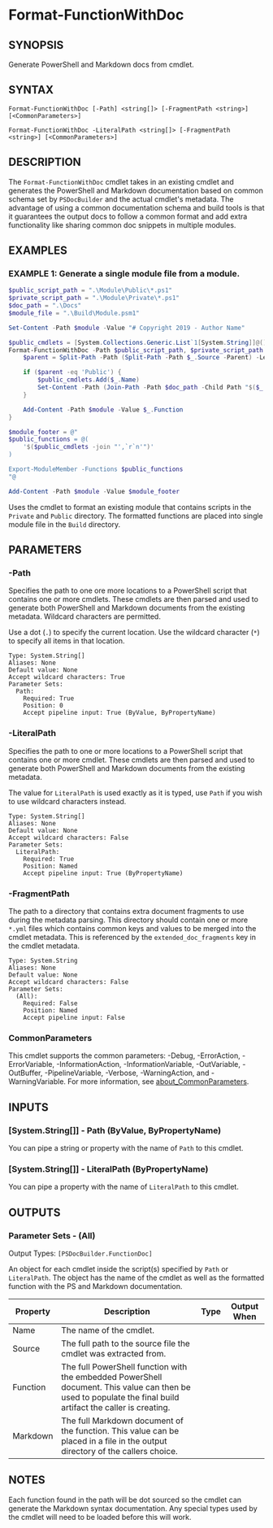 # Format-FunctionWithDoc

## SYNOPSIS

Generate PowerShell and Markdown docs from cmdlet.


## SYNTAX

```
Format-FunctionWithDoc [-Path] <string[]> [-FragmentPath <string>] [<CommonParameters>]

Format-FunctionWithDoc -LiteralPath <string[]> [-FragmentPath <string>] [<CommonParameters>]
```


## DESCRIPTION

The `Format-FunctionWithDoc` cmdlet takes in an existing cmdlet and generates the PowerShell and Markdown documentation based on common schema set by `PSDocBuilder` and the actual cmdlet's metadata. The advantage of using a common documentation schema and build tools is that it guarantees the output docs to follow a common format and add extra functionality like sharing common doc snippets in multiple modules.


## EXAMPLES

### EXAMPLE 1: Generate a single module file from a module.

```powershell
$public_script_path = ".\Module\Public\*.ps1"
$private_script_path = ".\Module\Private\*.ps1"
$doc_path = ".\Docs"
$module_file = ".\Build\Module.psm1"

Set-Content -Path $module -Value "# Copyright 2019 - Author Name"

$public_cmdlets = [System.Collections.Generic.List`1[System.String]]@()
Format-FunctionWithDoc -Path $public_script_path, $private_script_path | For-EachObject -Process {
    $parent = Split-Path -Path (Split-Path -Path $_.Source -Parent) -Leaf

    if ($parent -eq 'Public') {
        $public_cmdlets.Add($_.Name)
        Set-Content -Path (Join-Path -Path $doc_path -Child Path "$($_.Name).md") -Value $_.Markdown
    }

    Add-Content -Path $module -Value $_.Function
}

$module_footer = @"
$public_functions = @(
    '$($public_cmdlets -join "',`r`n'")'
)

Export-ModuleMember -Functions $public_functions
"@

Add-Content -Path $module -Value $module_footer

```

Uses the cmdlet to format an existing module that contains scripts in the `Private` and `Public` directory. The
formatted functions are placed into single module file in the `Build` directory.


## PARAMETERS

### -Path

Specifies the path to one ore more locations to a PowerShell script that contains one or more cmdlets. These cmdlets are then parsed and used to generate both PowerShell and Markdown documents from the existing metadata. Wildcard characters are permitted.

Use a dot (`.`) to specify the current location. Use the wildcard character (`*`) to specify all items in that location.

```
Type: System.String[]
Aliases: None
Default value: None
Accept wildcard characters: True
Parameter Sets:
  Path:
    Required: True
    Position: 0
    Accept pipeline input: True (ByValue, ByPropertyName)
```

### -LiteralPath

Specifies the path to one or more locations to a PowerShell script that contains one or more cmdlet. These cmdlets are then parsed and used to generate both PowerShell and Markdown documents from the existing metadata.

The value for `LiteralPath` is used exactly as it is typed, use `Path` if you wish to use wildcard characters instead.

```
Type: System.String[]
Aliases: None
Default value: None
Accept wildcard characters: False
Parameter Sets:
  LiteralPath:
    Required: True
    Position: Named
    Accept pipeline input: True (ByPropertyName)
```

### -FragmentPath

The path to a directory that contains extra document fragments to use during the metadata parsing. This directory should contain one or more `*.yml` files which contains common keys and values to be merged into the cmdlet metadata. This is referenced by the `extended_doc_fragments` key in the cmdlet metadata.

```
Type: System.String
Aliases: None
Default value: None
Accept wildcard characters: False
Parameter Sets:
  (All):
    Required: False
    Position: Named
    Accept pipeline input: False
```

### CommonParameters

This cmdlet supports the common parameters: -Debug, -ErrorAction, -ErrorVariable, -InformationAction, -InformationVariable, -OutVariable, -OutBuffer, -PipelineVariable, -Verbose, -WarningAction, and -WarningVariable. For more information, see [about_CommonParameters](http://go.microsoft.com/fwlink/?LinkID=113216).


## INPUTS

### [System.String[]] - Path (ByValue, ByPropertyName)

You can pipe a string or property with the name of `Path` to this cmdlet.

### [System.String[]] - LiteralPath (ByPropertyName)

You can pipe a property with the name of `LiteralPath` to this cmdlet.


## OUTPUTS

### Parameter Sets - (All)

Output Types: `[PSDocBuilder.FunctionDoc]`

An object for each cmdlet inside the script(s) specified by `Path` or `LiteralPath`. The object has the name of the cmdlet as well as the formatted function with the PS and Markdown documentation.

| Property | Description | Type | Output When |
|----------|-------------|------|-------------|
|Name|The name of the cmdlet.|||
|Source|The full path to the source file the cmdlet was extracted from.|||
|Function|The full PowerShell function with the embedded PowerShell document. This value can then be used to populate the final build artifact the caller is creating.|||
|Markdown|The full Markdown document of the function. This value can be placed in a file in the output directory of the callers choice.|||


## NOTES

Each function found in the path will be dot sourced so the cmdlet can generate the Markdown syntax documentation. Any special types used by the cmdlet will need to be loaded before this will work.
